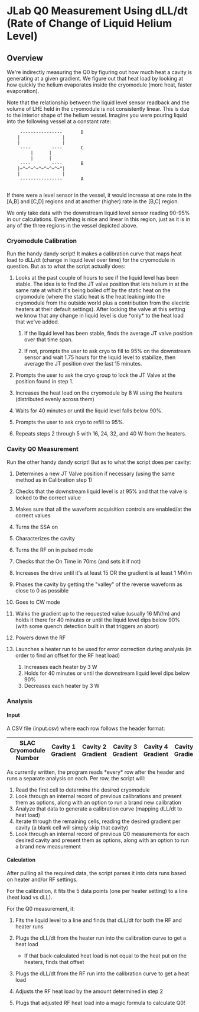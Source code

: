 # JLab Q0 Measurement Using dLL/dt (Rate of Change of Liquid Helium Level) #

## Overview ##
We're indirectly measuring the Q0 by figuring out how much heat a cavity is
generating at a given gradient. We figure out that heat load by looking at how
quickly the helium evaporates inside the cryomodule (more heat, faster 
evaporation).

Note that the relationship between the liquid level sensor readback and the
volume of LHE held in the cryomodule is not consistently linear. This is due to
the interior shape of the helium vessel. Imagine you were pouring liquid into
the following vessel at a constant rate:

```
     ----------------       D
    |                |
    |                |
     ----        ----       C
         |      |
         |      |
     ----        ----       B
    |~^~^~^~^~^~^~^~^|
    |                |
     ----------------       A
    
```
If there were a level sensor in the vessel, it would increase
at one rate in the [A,B] and [C,D] regions and at another (higher) rate in the
[B,C] region. 

We only take data with the downstream liquid level sensor
reading 90-95% in our calculations. Everything is nice and linear in this 
region, just as it is in any of the three regions in the vessel depicted above.

### Cryomodule Calibration ###
Run the handy dandy script! It makes a calibration curve that maps heat load to 
dLL/dt (change in liquid level over time) for the cryomodule in question. 
But as to what the script actually does:
  
1) Looks at the past couple of hours to see if the liquid level has been
stable. The idea is to find the JT valve position that lets helium in at the
same rate at which it's being boiled off by the static heat on the cryomodule
(where the static heat is the heat leaking into the cryomodule from the outside
world plus a contribution from the electric heaters at their default settings).
After locking the valve at this setting we know that any change in liquid level
is due \*only* to the heat load that we've added.

    1) If the liquid level has been stable, finds the average JT valve position
    over that time span.
    
    2) If not, prompts the user to ask cryo to fill to 95% on the downstream 
    sensor and wait 1.75 hours for the liquid level to stabilize, then average 
    the JT position over the last 15 minutes.
 
2) Prompts the user to ask the cryo group to lock the JT Valve at the position 
found in step 1.

3) Increases the heat load on the cryomodule by 8 W using the heaters 
(distributed evenly across them)

4) Waits for 40 minutes or until the liquid level falls below 90%.

5) Prompts the user to ask cryo to refill to 95%.

6) Repeats steps 2 through 5 with 16, 24, 32, and 40 W from the heaters.
    
### Cavity Q0 Measurement ###
Run the other handy dandy script! But as to what the script does per cavity:
1) Determines a new JT Valve position if necessary (using the same method as in
Calibration step 1)

2) Checks that the downstream liquid level is at 95% and that the valve is
locked to the correct value

1) Makes sure that all the waveform acquisition controls are enabled/at the
correct values
    
3) Turns the SSA on

4) Characterizes the cavity

4) Turns the RF on in pulsed mode

5) Checks that the On Time in 70ms (and sets it if not)

6) Increases the drive until it's at least 15 OR the gradient is at least 1 MV/m

7) Phases the cavity by getting the "valley" of the reverse waveform as close
to 0 as possible 

8) Goes to CW mode

9) Walks the gradient up to the requested value (usually 16 MV/m) and holds it
there for 40 minutes or until the liquid level dips below 90% (with some quench
detection built in that triggers an abort)

10) Powers down the RF

11) Launches a heater run to be used for error correction during analysis (in
order to find an offset for the RF heat load)
    1) Increases each heater by 3 W
    2) Holds for 40 minutes or until the downstream liquid level dips below 90%
    3) Decreases each heater by 3 W
    
### Analysis ###

#### Input ####

A CSV file (input.csv) where each row follows the header format:

| SLAC Cryomodule Number | Cavity 1 Gradient | Cavity 2 Gradient | Cavity 3 Gradient | Cavity 4 Gradient | Cavity 5 Gradient | Cavity 6 Gradient | Cavity 7 Gradient | Cavity 8 Gradient |
|------------------------|-------------------|-------------------|-------------------|-------------------|-------------------|-------------------|-------------------|-------------------|

As currently written, the program reads \*every* row after the header and runs
a separate analysis on each. Per row, the script will:

1) Read the first cell to determine the desired cryomodule
2) Look through an internal record of previous calibrations and 
   present them as options, along with an option to run a brand new calibration
3) Analyze that data to generate a calibration curve (mapping dLL/dt to heat 
   load)
4) Iterate through the remaining cells, reading the desired gradient per 
   cavity (a blank cell will simply skip that cavity)
5) Look through an internal record of previous Q0 measurements for each desired
   cavity and present them as options, along with an option to run a brand new
   measurement
    
#### Calculation ####
After pulling all the required data, the script parses it into data runs based 
on heater and/or RF settings.

For the calibration, it fits the 5 data points (one per heater setting) 
to a line (heat load vs dLL).

For the Q0 measurement, it:

1) Fits the liquid level to a line and finds that dLL/dt for both the RF and 
heater runs

2) Plugs the dLL/dt from the heater run into the calibration curve to
get a heat load
    
    - If that back-calculated heat load is not equal to the heat put on the 
    heaters, finds that offset

3) Plugs the dLL/dt from the RF run into the calibration curve to
get a heat load

4) Adjusts the RF heat load by the amount determined in step 2

5) Plugs that adjusted RF heat load into a magic formula to calculate Q0!